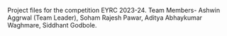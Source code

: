 Project files for the competition EYRC 2023-24.
Team Members-
Ashwin Aggrwal (Team Leader),
Soham Rajesh Pawar,
Aditya Abhaykumar Waghmare,
Siddhant Godbole.
